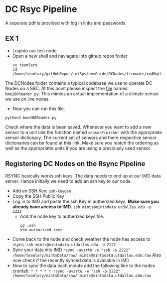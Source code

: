 # DC Rsyc Pipeline

A seperate pdf is provided with log in links and passwords. 


## EX 1
- Loginto our test node
- Open a new shell and naviagate into github repos folder
  ```
  su teamlary
  cd /home/teamlary/gitHubRepos/iotSystemsGuide/DCNodes/firmware/xu4Mqtt/
  ```

The DCNodes folder contains a typical codebase we use to operate DC Nodes on a SBC. At this point please inspect the [file](https://github.com/mi3nts/iotSystemsGuide/blob/main/DCNodes/firmware/xu4Mqtt/bme280Reader.py) named `bme280Reader.py`. This mimics an actual implementation of a climate sensor we use on live nodes.  

- Now you can run this file.
```
python3 bme280Reader.py
```
Check where the data is been saved. Whenever you want to add a new sensor to a unit use the function named `sensorFinisher` with the appropriate sensor dictionary. The current set of sensors and there respective sensor dictionaries can be found at this link. Make sure you match the ordering as well as the appropriatte units if you are using a previously used sensor. 

## Registering DC Nodes on the Rsync Pipeline

RSYNC basically works ssh keys. The data needs to end up at our IMD data server. Hence initially we need to add an ssh key to our node. 

- Add an SSH Key: `ssh-keygen`
- Copy the SSH Public Key
- Log in to IMD and paste the ssh Key in autherized keys.
  **Make sure you already have access to IMD.**
  ``` ssh mints@mintsdata.utdallas.edu -p 2222 ```
  - Add the node key to autherized keys file.
    ```
    cd .ssh
    vim authorized_keys
    ```
- Come back to the node and check weather the node has access to rsync.
  ``` ssh mints@mintsdata.utdallas.edu -p 2222 ```
- Sync your data into IMD
```rsync -avzrtu -e "ssh -p 2222" /home/teamlary/mintsData/raw/ mints@mintsdata.utdallas.edu:raw```
Also now check if the  recently synced data is available in IMD
- Now to sync the data each minute add the following line to the nodes crontab.
  ```* * * * * rsync -avzrtu -e "ssh -p 2222" /home/teamlary/mintsData/raw/ mints@mintsdata.utdallas.edu:raw```


  

  








